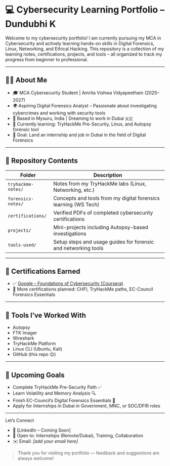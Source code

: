 # 💻 Cybersecurity Learning Portfolio – Dundubhi K

Welcome to my cybersecurity portfolio! I am currently pursuing my MCA in Cybersecurity and actively learning hands-on skills in Digital Forensics, Linux, Networking, and Ethical Hacking. This repository is a collection of my learning notes, certifications, projects, and tools – all organized to track my progress from beginner to professional.

---

## 👩‍💻 About Me

- 🎓 MCA Cybersecurity Student | Amrita Vishwa Vidyapeetham (2025–2027)
- 🌍 Aspiring Digital Forensics Analyst – Passionate about investigating cybercrimes and working with security tools
- 📍 Based in Mysuru, India | Dreaming to work in Dubai 🇦🇪
- 🧠 Currently learning: TryHackMe Pre-Security, Linux, and Autopsy forensic tool
- 🎯 Goal: Land an internship and job in Dubai in the field of Digital Forensics

---

## 📂 Repository Contents

| Folder | Description |
|--------|-------------|
| `tryhackme-notes/` | Notes from my TryHackMe labs (Linux, Networking, etc.) |
| `forensics-notes/` | Concepts and tools from my digital forensics learning (WS Tech) |
| `certifications/` | Verified PDFs of completed cybersecurity certifications |
| `projects/` | Mini-projects including Autopsy-based investigations |
| `tools-used/` | Setup steps and usage guides for forensic and networking tools |

---

## 📜 Certifications Earned

- ✅ [Google – Foundations of Cybersecurity (Coursera)](./certifications/Google_Foundations_of_Cybersecurity.pdf)
- 📅 More certifications planned: CHFI, TryHackMe paths, EC-Council Forensics Essentials

---

## 🔧 Tools I’ve Worked With

- Autopsy
- FTK Imager
- Wireshark
- TryHackMe Platform
- Linux CLI (Ubuntu, Kali)
- GitHub (this repo 😉)

---

## 📌 Upcoming Goals

- Complete TryHackMe Pre-Security Path ✅
- Learn Volatility and Memory Analysis 🔍
- Finish EC-Council’s Digital Forensics Essentials 📘
- Apply for Internships in Dubai in Government, MNC, or SOC/DFIR roles

---

Let’s Connect

- 🔗 [LinkedIn – Coming Soon]  
- 💼 Open to: Internships (Remote/Dubai), Training, Collaboration  
- ✉️ Email: *[add your email here]*  

> Thank you for visiting my portfolio — feedback and suggestions are always welcome!
